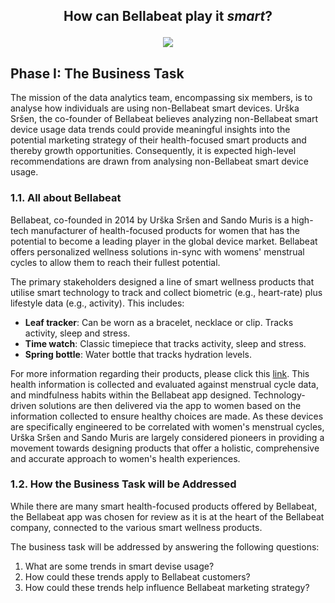 ## <p style="text-align:center"> How can Bellabeat play it _smart_? </p>
<center><img src="attachment:963b9210-e14a-49bb-98d2-103c21e442f3.png"></center>

## **Phase I: The Business Task**
The mission of the data analytics team, encompassing six members, is to analyse how individuals are using non-Bellabeat smart devices. 
Urška Sršen, the co-founder of Bellabeat believes analyzing non-Bellabeat smart device usage data trends could provide meaningful insights into the potential marketing strategy of their health-focused smart products and thereby growth opportunities. Consequently, it is expected high-level recommendations are drawn from analysing non-Bellabeat smart device usage. 

### **1.1. All about Bellabeat**
Bellabeat, co-founded in 2014 by Urška Sršen and Sando Muris is a high-tech manufacturer of health-focused products for women that has the potential to become a leading player in the global device market. Bellabeat offers personalized wellness solutions in-sync with womens' menstrual cycles to allow them to reach their fullest potential. 

The primary stakeholders designed a line of smart wellness products that utilise smart technology to track and collect biometric (e.g., heart-rate) plus lifestyle data (e.g., activity). This includes:
* **Leaf tracker**: Can be worn as a bracelet, necklace or clip. Tracks activity, sleep and stress.
* **Time watch**: Classic timepiece that tracks activity, sleep and stress.
* **Spring bottle**: Water bottle that tracks hydration levels.

For more information regarding their products, please click this [link](https://bellabeat.com/shop/). This health information is collected and evaluated against menstrual cycle data, and mindfulness habits within the Bellabeat app designed. Technology-driven solutions are then delivered via the app to women based on the information collected to ensure healthy choices are made. As these devices are specifically engineered to be correlated with women's menstrual cycles, Urška Sršen and Sando Muris are largely considered pioneers in providing a movement towards designing products that offer a holistic, comprehensive and accurate approach to women's health experiences.

### **1.2. How the Business Task will be Addressed**
While there are many smart health-focused products offered by Bellabeat, the Bellabeat app was chosen for review as it is at the heart of the Bellabeat company, connected to the various smart wellness products. 

The business task will be addressed by answering the following questions:
1. What are some trends in smart devise usage? 
2. How could these trends apply to Bellabeat customers? 
3. How could these trends help influence Bellabeat marketing strategy?
